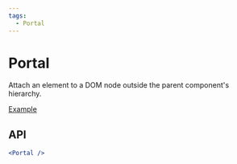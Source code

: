```yaml
---
tags:
  - Portal
---
```


# Portal

<div data-description>

Attach an element to a DOM node outside the parent component's hierarchy.

</div>

<div data-tags></div>

<a href="../examples/portal/index.react.tsx" data-playground>Example</a>

## API

```jsx
<Portal />
```

